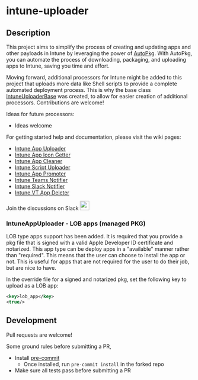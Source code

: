 # intune-uploader

## Description
This project aims to simplify the process of creating and updating apps and other payloads in Intune by leveraging the power of [AutoPkg](https://github.com/autopkg/autopkg). With AutoPkg, you can automate the process of downloading, packaging, and uploading apps to Intune, saving you time and effort.

Moving forward, additional processors for Intune might be added to this project that uploads more data like Shell scripts to provide a complete automated deployment process. This is why the base class [IntuneUploaderBase](IntuneUploader/IntuneUploaderLib/IntuneUploaderBase.py) was created, to allow for easier creation of additional processors. Contributions are welcome!

Ideas for future processors:
- Ideas welcome

For getting started help and documentation, please visit the wiki pages:
- [Intune App Uploader](https://github.com/almenscorner/intune-uploader/wiki/IntuneAppUploader)
- [Intune App Icon Getter](https://github.com/almenscorner/intune-uploader/wiki/IntuneAppIconGetter)
- [Intune App Cleaner](https://github.com/almenscorner/intune-uploader/wiki/IntuneAppCleaner)
- [Intune Script Uploader](https://github.com/almenscorner/intune-uploader/wiki/IntuneScriptUploader)
- [Intune App Promoter](https://github.com/almenscorner/intune-uploader/wiki/IntuneAppPromoter)
- [Intune Teams Notifier](https://github.com/almenscorner/intune-uploader/wiki/IntuneTeamsNotifier)
- [Intune Slack Notifier](https://github.com/almenscorner/intune-uploader/wiki/IntuneSlackNotifier)
- [Intune VT App Deleter](https://github.com/almenscorner/intune-uploader/wiki/IntuneVTAppDeleter)

Join the discussions on Slack  <a href="https://macadmins.slack.com/archives/C05EDN7P337">
    <img height="25" src="https://cdn4.iconfinder.com/data/icons/logos-and-brands/512/306_Slack_logo-256.png"/>
</a>

### IntuneAppUploader - LOB apps (managed PKG)
LOB type apps support has been added. It is required that you provide a pkg file that is signed with a valid Apple Developer ID certificate and notarized. This app type can be deploy apps in a "available" manner rather than "required". This means that the user can choose to install the app or not. This is useful for apps that are not required for the user to do their job, but are nice to have.

In the override file for a signed and notarized pkg, set the following key to upload as a LOB app:
```xml
<key>lob_app</key>
<true/>
```

## Development
Pull requests are welcome!

Some ground rules before submitting a PR,
* Install [pre-commit](https://pre-commit.com)
   * Once installed, run `pre-commit install` in the forked repo
* Make sure all tests pass before submitting a PR
